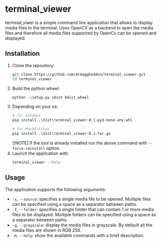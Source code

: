 # terminal_viewer 
terminal_viwer is a simple command line application that allows to display media files in the terminal. Uses OpenCV as a backend to open the media files and therefore all media files supported by OpenCv can be opened and displayed.

## Installation
1. Clone the repository: 
    ``` bash
    git clone https://github.com/Armaggheddon/terminal_viewer.git
    cd terminal_viewer
    ```
1. Build the python wheel:
    ``` bash
    python .\setup.py sdist bdist_wheel
    ```
1. Depending on your os:
    ``` bash
    # for windows
    pip install .\dist\terminal_viewer-0.1-py3-none-any.whl

    # for MacOS/Linux
    pip install .\dist\terminal_viewer-0.1.tar.gz
    ```
    [!NOTE]
    If the tool is already installed run the above command with `--force-reinstall` option.
1. Launch the application with:
    ```bash
    terminal_viewer --help
    ```

## Usage
The application supports the following arguments:
- `-s`, `--source`: specifies a single media file to be opened. Multiple files can be specified using a space as a separator between paths.
- `-f`, `--folder`: specifies a single folder that can contain 1 or more media files to be displayed. Multiple folders can be specified using a space as a separator between paths.
- `-g`, `--grayscale`: display the media files in grayscale. By default all the media files are shown in RGB 256. 
- `-h`, `--help`: show the available commands with a brief description.
